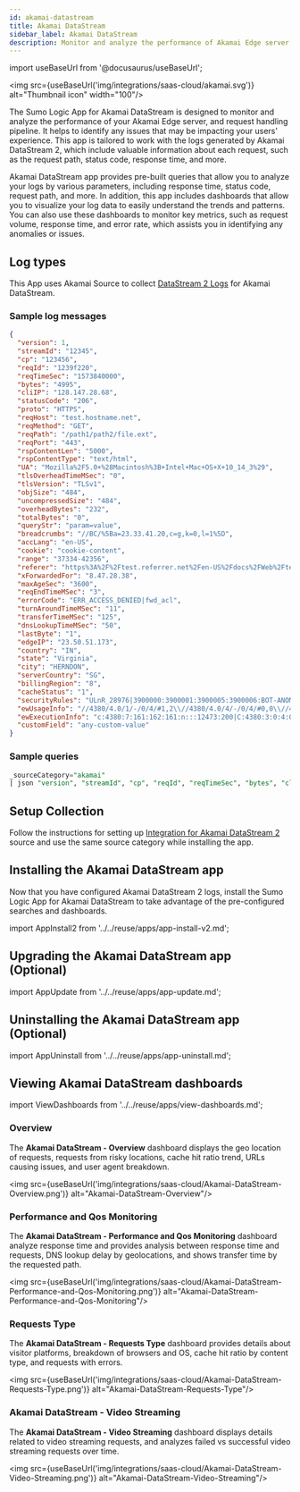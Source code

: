 ```yaml
---
id: akamai-datastream
title: Akamai DataStream
sidebar_label: Akamai DataStream
description: Monitor and analyze the performance of Akamai Edge server.
---
```


import useBaseUrl from '@docusaurus/useBaseUrl';

<img src={useBaseUrl('img/integrations/saas-cloud/akamai.svg')} alt="Thumbnail icon" width="100"/>

The Sumo Logic App for Akamai DataStream is designed to monitor and analyze the performance of your Akamai Edge server, and request handling pipeline. It helps to identify any issues that may be impacting your users' experience. This app is tailored to work with the logs generated by Akamai DataStream 2, which include valuable information about each request, such as the request path, status code, response time, and more.

Akamai DataStream app provides pre-built queries that allow you to analyze your logs by various parameters, including response time, status code, request path, and more. In addition, this app includes dashboards that allow you to visualize your log data to easily understand the trends and patterns. You can also use these dashboards to monitor key metrics, such as request volume, response time, and error rate, which assists you in identifying any anomalies or issues.

## Log types

This App uses Akamai Source to collect [DataStream 2 Logs](https://techdocs.akamai.com/datastream2/docs/log-format-1#sample-log-lines) for Akamai DataStream.

### Sample log messages

```json title="DataStream 2"
{
  "version": 1,
  "streamId": "12345",
  "cp": "123456",
  "reqId": "1239f220",
  "reqTimeSec": "1573840000",
  "bytes": "4995",
  "cliIP": "128.147.28.68",
  "statusCode": "206",
  "proto": "HTTPS",
  "reqHost": "test.hostname.net",
  "reqMethod": "GET",
  "reqPath": "/path1/path2/file.ext",
  "reqPort": "443",
  "rspContentLen": "5000",
  "rspContentType": "text/html",
  "UA": "Mozilla%2F5.0+%28Macintosh%3B+Intel+Mac+OS+X+10_14_3%29",
  "tlsOverheadTimeMSec": "0",
  "tlsVersion": "TLSv1",
  "objSize": "484",
  "uncompressedSize": "484",
  "overheadBytes": "232",
  "totalBytes": "0",
  "queryStr": "param=value",
  "breadcrumbs": "//BC/%5Ba=23.33.41.20,c=g,k=0,l=1%5D",
  "accLang": "en-US",
  "cookie": "cookie-content",
  "range": "37334-42356",
  "referer": "https%3A%2F%2Ftest.referrer.net%2Fen-US%2Fdocs%2FWeb%2Ftest",
  "xForwardedFor": "8.47.28.38",
  "maxAgeSec": "3600",
  "reqEndTimeMSec": "3",
  "errorCode": "ERR_ACCESS_DENIED|fwd_acl",
  "turnAroundTimeMSec": "11",
  "transferTimeMSec": "125",
  "dnsLookupTimeMSec": "50",
  "lastByte": "1",
  "edgeIP": "23.50.51.173",
  "country": "IN",
  "state": "Virginia",
  "city": "HERNDON",
  "serverCountry": "SG",
  "billingRegion": "8",
  "cacheStatus": "1",
  "securityRules": "ULnR_28976|3900000:3900001:3900005:3900006:BOT-ANOMALY-HEADER|",
  "ewUsageInfo": "//4380/4.0/1/-/0/4/#1,2\\//4380/4.0/4/-/0/4/#0,0\\//4380/4.0/5/-/1/1/#0,0",
  "ewExecutionInfo": "c:4380:7:161:162:161:n:::12473:200|C:4380:3:0:4:0:n:::6967:200|R:4380:20:99:99:1:n:::35982:200",
  "customField": "any-custom-value"
}
```

### Sample queries

```sql
_sourceCategory="akamai"
| json "version", "streamId", "cp", "reqId", "reqTimeSec", "bytes", "cliIP", "statusCode", "proto", "reqHost", "reqMethod", "reqPath", "reqPort", "rspContentLen", "rspContentType", "UA", "tlsOverheadTimeMSec", "tlsVersion", "objSize", "uncompressedSize", "overheadBytes", "totalBytes", "queryStr", "breadcrumbs", "accLang", "cookie", "range", "referer", "xForwardedFor", "maxAgeSec", "reqEndTimeMSec", "errorCode", "turnAroundTimeMSec", "transferTimeMSec", "dnsLookupTimeMSec", "lastByte", "edgeIP", "country", "state", "city", "serverCountry", "billingRegion", "cacheStatus", "securityRules", "ewUsageInfo", "ewExecutionInfo", "customField" as  version, streamId, cp, reqId, reqTimeSec, bytes, cliIP, statusCode, proto, reqHost, reqMethod, reqPath, reqPort, rspContentLen, rspContentType, UA, tlsOverheadTimeMSec, tlsVersion, objSize, uncompressedSize, overheadBytes, totalBytes, queryStr, breadcrumbs, accLang, cookie, range, referer, xForwardedFor, maxAgeSec, reqEndTimeMSec, errorCode, turnAroundTimeMSec, transferTimeMSec, dnsLookupTimeMSec, lastByte, edgeIP, country, state, city, serverCountry, billingRegion, cacheStatus, securityRules, ewUsageInfo, ewExecutionInfo, customField
```

## Setup Collection

Follow the instructions for setting up [Integration for Akamai DataStream 2](https://techdocs.akamai.com/datastream2/docs/stream-sumo-logic) source and use the same source category while installing the app.

## Installing the Akamai DataStream app

Now that you have configured Akamai DataStream 2 logs, install the Sumo Logic App for Akamai DataStream to take advantage of the pre-configured searches and dashboards.

import AppInstall2 from '../../reuse/apps/app-install-v2.md';

<AppInstall2/>

## Upgrading the Akamai DataStream app (Optional)

import AppUpdate from '../../reuse/apps/app-update.md';

<AppUpdate/>

## Uninstalling the Akamai DataStream app (Optional)

import AppUninstall from '../../reuse/apps/app-uninstall.md';

<AppUninstall/>

## Viewing Akamai DataStream dashboards​

import ViewDashboards from '../../reuse/apps/view-dashboards.md';

<ViewDashboards/>

### Overview

The **Akamai DataStream - Overview** dashboard displays the geo location of requests, requests from risky locations, cache hit ratio trend, URLs causing issues, and user agent breakdown.

<img src={useBaseUrl('img/integrations/saas-cloud/Akamai-DataStream-Overview.png')} alt="Akamai-DataStream-Overview"/>

### Performance and Qos Monitoring

The **Akamai DataStream - Performance and Qos Monitoring** dashboard analyze response time and provides analysis between response time and requests, DNS lookup delay by geolocations, and shows transfer time by the requested path.

<img src={useBaseUrl('img/integrations/saas-cloud/Akamai-DataStream-Performance-and-Qos-Monitoring.png')} alt="Akamai-DataStream-Performance-and-Qos-Monitoring"/>

### Requests Type

The **Akamai DataStream - Requests Type** dashboard provides details about visitor platforms, breakdown of browsers and OS, cache hit ratio by content type, and requests with errors.

<img src={useBaseUrl('img/integrations/saas-cloud/Akamai-DataStream-Requests-Type.png')} alt="Akamai-DataStream-Requests-Type"/>

### Akamai DataStream - Video Streaming

The **Akamai DataStream - Video Streaming** dashboard displays details related to video streaming requests, and analyzes failed vs successful video streaming requests over time.

<img src={useBaseUrl('img/integrations/saas-cloud/Akamai-DataStream-Video-Streaming.png')} alt="Akamai-DataStream-Video-Streaming"/>
